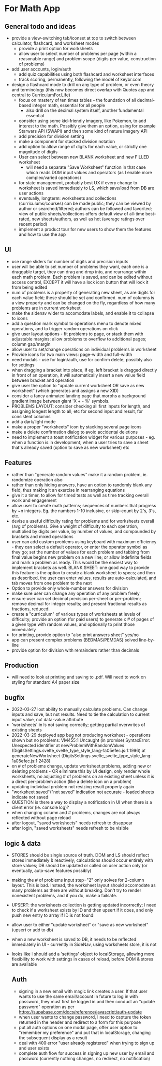 # For Math App

## General todo and ideas
* provide a view-switching tab/iconset at top to switch between calculator, flashcard, and worksheet modes
  * provide a print option for worksheets
  * allow user to select number of problems per page (within a reasonable range) and problem scope (digits per value, construction of problems)
* add user accounts, login/auth
  * add quiz capabilities using both flashcard and worksheet interfaces
  * track scoring, permanently, following the model of keybr.com
* design a flashcard mode to drill on any type of problem, or even theory and terminology (this now becomes direct overlap with Quotes app and central to CurriculumFor.Life)
  * focus on mastery of ten times tables - the foundation of all decimal-based integer math, essential for all people
    * also drill on the decimal system itself, another fundamental essential
  * consider using some kid-friendly imagery, like Pokemon, to add interest to the math. Possibly give them an option, using for example Starwars API (SWAPI) and then some kind of nature imagery API
  * add precision for division setting 
  * make a component for stacked division notation
  * add option to allow range of digits for each value, or strictly one magnitude of digits
  * User can select between new BLANK worksheet and new FILLED worksheet
    * will need a separate "Save Worksheet" function in that case which reads DOM input values and operators (as I enable more complex/varied operations)
  * for state management, probably best UX if every change to worksheet is saved immediately to LS, which save/load from DB are user actions
  * eventually, longterm: worksheets and collections (curriculums/courses) can be made public; they can be viewed by author or searched/filtered; authors can be followed and favorited; view of public sheets/collections offers default view of all-time best-rated, new sheets/authors, as well as hot (average ratings over recent period)
  * implement a product tour for new users to show them the features and how to use the app

## UI
* use range sliders for number of digits and precision inputs
* user will be able to set number of problems they want, each one is a draggable target, they can drag and drop into, and rearrange within each math problem. Each problem is saved, and can be edited without access control, EXCEPT it will have a lock icon button that will lock it from being edited
* num of problems is a property of generating new sheet, as are digits for each value field; these should be set and confirmed. num of columns is a view property and can be changed on the fly, regardless of how many problems are in current worksheet
* make the sidenav wider to accomodate labels, and enable it to collapse to icons
* add a question mark symbol to operations menu to denote mixed operations, and to trigger random operations on click
* give user layout options - fit problems to page, or stack them with adjustable margins; allow problems to overflow to additional pages; column gap/margin
* allow user to set/change operations on individual problems in worksheet
* Provide icons for two main views: page-width and full-width
* need modals - use for login/auth, use for confirm delete, possibly also for settings
* when dragging a bracket into place, if eg. left bracket is dragged directly in front of an operation, it will automatically insert a new value field between bracket and operation
* give user the option to "update current worksheet OR save as new worksheet" (which generates and assigns a new XID)
* consider a fancy animated landing page that morphs a background gradient image between giant 'X + - %' symbols.
* PROBLEMS LAYOUT: consider checking all first inputs for length, and assigning longest length to all; etc for second input and result, for consistent columns
* add a dark/light mode
* make a proper "worksheets" icon by stacking several page icons
* make a delete confirmation dialog to avoid accidental deletions
* need to implement a toast notification widget for various purposes - eg. when a function is in development, when a user tries to save a sheet that's already saved (option to save as new worksheet) etc

## Features
* rather than "generate random values" make it a random problem, ie. randomize operation also
* rather than only hiding answers, have an option to randomly blank any field, thus making it an exercise in rearranging equations
* give it a timer, to allow for timed tests as well as time tracking overall work and engagement
* allow user to create math patterns; sequences of numbers that progress by ~n integers. Eg. the numbers 1-10 inclusive, or skip-count by 2's, 3's, etc.
* devise a useful difficulty rating for problems and for worksheets overall (avg of problems). Give a weight of difficulty to each operation, multiplied by digits per value, by number of values, and compounded by brackets and mixed operations
* user can add custom problems using keyboard with maximum efficiency - they can select a default operator, or enter the operator symbol as they go; set the number of values for each problem and tabbing from final value begins new problem on a new line; or allow indefinite fields and mark a problem as ready. This would be the easiest way to implement brackets as well. BLANK SHEET: one good way to provide this feature is the option to create a blank worksheet to specs; and then as described, the user can enter values, results are auto-calculated, and tab moves from one problem to the next
* Option to provide only whole-number answers for division
* make sure user can change any operation of any problem freely
* ensure user can set decimal precision per-sheet or per-problem; remove decimal for integer results; and present fractional results as fractions, reduced.
* create a "curriculum" of various types of worksheets at levels of difficulty; provide an option (for paid users) to generate x # of pages of a given type with random values, and optionally to print those immediately
* for printing, provide option to "also print answers sheet" yes/no
* app can present complex problems (BEDMAS/PEMDAS) solved line-by-line
* provide option for division with remainders rather than decimals

## Production
* will need to look at printing and saving to .pdf. Will need to work on styling for standard A4 paper size

## bugfix
* 2022-03-27 lost ability to manually calculate problems. Can change inputs and save, but not results. Need to tie the calculation to current input value, not data-value attribute
* 'worksheets' in ls not saving correctly; getting partial overwrites of existing sheets
* 2022-03-29 deployed app bug not producing worksheet - operations shown but no problems: VM455:1 Uncaught (in promise) SyntaxError: Unexpected identifier
    at newProblemWithRandomValues (DigitsSettings.svelte_svelte_type_style_lang-1a05efec.js:1:1996)
    at generateNewWorksheet (DigitsSettings.svelte_svelte_type_style_lang-1a05efec.js:1:2428)
* on # of problems change, update worksheet.problems, adding new or deleting problems - OR eliminate this by UI design, only render whole worksheets, no adjusting # of problems on an existing sheet unless it is a direct per-problem action (like a delete icon on a problem)
* updating individual problem not resizing result properly again
* "worksheet saved"/"not saved" indication not accurate - loaded sheets indicate not saved
* QUESTION is there a way to display a notification in UI when there is a client error (ie. console log)?
* when changing column and # problems, changes are not always reflected without page reload
* after logout, "saved worksheets" needs refresh to disappear
* after login, "saved worksheets" needs refresh to be visible

## logic & data
* STORES should be single source of truth. DOM and LS should reflect stores immediately & reactively; calculations should occur entirely with store values; DB should be updated or called on user action only (or eventually, auto-save features possibly)
* making the # of problems input step="2" only solves for 2-column layout. This is bad. Instead, the worksheet layout should accomodate as many problems as there are without breaking. Don't try to render nonexistent problems, and if you do, make a failsafe.
* UPSERT: the worksheets collection is getting updated incorrectly; I need to check if a worksheet exists by ID and then upsert if it does, and only push new entry to array if ID is not found
* allow user to either "update worksheet" or "save as new worksheet" (upsert or add to db)
* when a new worksheet is saved to DB, it needs to be reflected immediately in UI - currently in SideNav, using worksheets store, it is not
* looks like I should add a 'settings' object to localStorage, allowing more flexibility to work with settings in cases of reload, before DOM & stores are available
  
  ## Auth
  * signing in a new email with magic link creates a user. If that user wants to use the same email/account in future to log in with password, they must first be logged in and then conduct an "update password" operation as per https://supabase.com/docs/reference/javascript/auth-update
  * when user wants to change password, I need to capture the token returned in the header and redirect to a form for this purpose
  * put all auth options on one modal page, offer user option to "remember my preference" and put that in localStorage, changing the subsequent display as a result
  * deal with 400 error "user already registered" when trying to sign up and user exists
  * complete auth flow for success in signing up new user by email and password (currently nothing changes, no redirect, no notification)